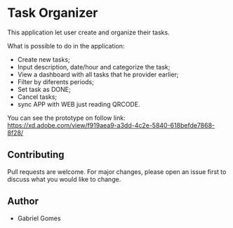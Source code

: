 # Task Organizer

This application let user create and organize their tasks. 

What is possible to do in the application:
- Create new tasks;
- Input description, date/hour and categorize the task;
- View a dashboard with all tasks that he provider earlier;
- Filter by diferents periods;
- Set task as DONE;
- Cancel tasks;
- sync APP with WEB just reading QRCODE.

You can see the prototype on follow link:
https://xd.adobe.com/view/f919aea9-a3dd-4c2e-5840-618befde7868-8f28/



## Contributing
Pull requests are welcome. For major changes, please open an issue first to discuss what you would like to change.

## Author
- Gabriel Gomes

